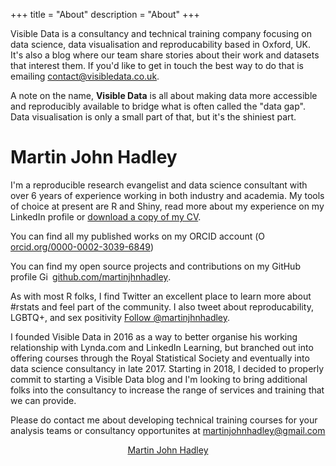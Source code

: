 +++
title = "About"
description = "About"
+++

Visible Data is a consultancy and technical training company focusing on data science, data visualisation and reproducability based in Oxford, UK. It's also a blog where our team share stories about their work and datasets that interest them. If you'd like to get in touch the best way to do that is emailing <a href='mailto:contact@visibledata.co.uk'>contact@visibledata.co.uk</a>.

A note on the name, **Visible Data** is all about making data more accessible and reproducibly available to bridge what is often called the "data gap". Data visualisation is only a small part of that, but it's the shiniest part.

# Martin John Hadley

<div class='row'>

<div class="col-sm-8">

<p>I'm a reproducible research evangelist and data science consultant with over 6 years of experience working in both industry and academia. My tools of choice at present are R and Shiny, read more about my experience on my LinkedIn profile or <a href="/team/cvs/2018-01-30_CV_Martin-John-Hadley.docx" target="_blank">download a copy of my CV</a>.</p>

<p>You can find all my published works on my ORCID account (<a href="https://orcid.org/0000-0002-3039-6849" target="orcid.widget" rel="noopener noreferrer" style="vertical-align:top;"><img src="../img/orcid_16x16.png" style="width:1em;" alt="ORCID iD icon">orcid.org/0000-0002-3039-6849</a>)</p>

<p>You can find my open source projects and contributions on my GitHub profile <a href="github.com/martinjhnhadley" target="github.widget" rel="noopener noreferrer" style="vertical-align:top;"><img src="../img/GitHub-Mark-32px.png" style="width:1em;margin-right:.5em;" alt="GitHub logo">github.com/martinjhnhadley</a>.

<p>As with most R folks, I find Twitter an excellent place to learn more about #rstats and feel part of the community. I also tweet about reproducability, LGBTQ+, and sex positivity <a href="https://twitter.com/martinjhnhadley?ref_src=twsrc%5Etfw" class="twitter-follow-button" data-show-count="false">Follow @martinjhnhadley</a><script async src="https://platform.twitter.com/widgets.js" charset="utf-8"></script>.</p>

<p>I founded Visible Data in 2016 as a way to better organise his working relationship with Lynda.com and LinkedIn Learning, but branched out into offering courses through the Royal Statistical Society and eventually into data science consultancy in late 2017. Starting in 2018, I decided to properly commit to starting a Visible Data blog and I'm looking to bring additional folks into the consultancy to increase the range of services and training that we can provide.</p>

<p>Please do contact me about developing technical training courses for your analysis teams or consultancy opportunites at <a href='mailto:martinjohnhadley@gmail.com'>martinjohnhadley@gmail.com</a>

</div>

<div class="col-sm-4">

<center>
<script type="text/javascript" src="https://platform.linkedin.com/badges/js/profile.js" async defer></script>
<div class="LI-profile-badge"  data-version="v1" data-size="large" data-locale="en_US" data-type="vertical" data-theme="light" data-vanity="martinjohnhadley"><a class="LI-simple-link" href='https://uk.linkedin.com/in/martinjohnhadley?trk=profile-badge'>Martin John Hadley</a></div>
</center>

</div>

</div>